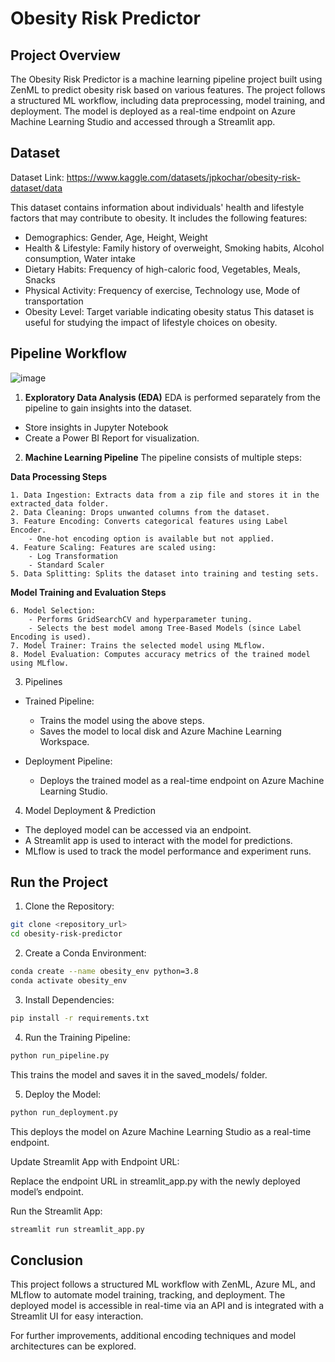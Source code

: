 
# Obesity Risk Predictor

##  Project Overview

The Obesity Risk Predictor is a machine learning pipeline project built using ZenML to predict obesity risk based on various features. The project follows a structured ML workflow, including data preprocessing, model training, and deployment. The model is deployed as a real-time endpoint on Azure Machine Learning Studio and accessed through a Streamlit app.
## Dataset

Dataset Link: https://www.kaggle.com/datasets/jpkochar/obesity-risk-dataset/data

This dataset contains information about individuals' health and lifestyle factors that may contribute to obesity. It includes the following features:

- Demographics: Gender, Age, Height, Weight
- Health & Lifestyle: Family history of overweight, Smoking habits, Alcohol consumption, Water intake
- Dietary Habits: Frequency of high-caloric food, Vegetables, Meals, Snacks
- Physical Activity: Frequency of exercise, Technology use, Mode of transportation
- Obesity Level: Target variable indicating obesity status
This dataset is useful for studying the impact of lifestyle choices on obesity.
<!-- ## Folder Structure

The project is organized into the following directories:

- analysis/: Contains Jupyter Notebook for EDA.
    - EDA.ipynb: Notebook with exploratory data analysis.
- data/: Stores the raw dataset.
    - obesity_risk.zip: Compressed dataset file.
- extracted_data/: Contains extracted CSV file after ingestion.
    - obesity_level.csv: Processed dataset.
- mlruns/: Stores MLflow tracking information.
- pipelines/: Contains ZenML pipeline scripts.
    - training_pipeline.py: Defines the model training pipeline.
    - deployment_pipeline.py: Defines the deployment pipeline.
- report/: Stores visualization reports. 
    - report.pbix: Power BI report.
- saved_models/: Stores trained models. 
    - trained_model.pkl: Saved model file.
- src/: Contains core ML processing scripts. 
    - ingest_data.py: Handles data ingestion.
    - clean_data.py: Performs data cleaning. 
    - feature_encoding.py: Encodes categorical features.
    - feature_scaling.py: Scales numerical features.
    - data_splitter.py: Splits data for training/testing.
    - model_selection.py: Performs model selection.
    - model_trainer.py: Trains the selected model.
    - model_evaluator.py: Evaluates trained model performance.
- steps/: Contains individual step implementations for ZenML. 
    - data_ingestion_step.py: Step for data ingestion.
    - clean_data_step.py: Step for data cleaning.
    - feature_encoding_step.py: Step for feature encoding.
    - feature_scaling_step.py: Step for feature scaling.
    - data_splitter_step.py: Step for splitting dataset.
    - model_selection_step.py: Step for model selection.
    - model_trainer_step.py: Step for training the model.
    - model_evaluation_step.py: Step for evaluating model performance.
- test/: Contains testing scripts. 
    - test_notebook.ipynb: Jupyter Notebook for testing model.
- config.json: Configuration file.
- environment.yml: Conda environment dependencies.
- request_model.py: Script to send requests to the deployed model. 
- run_deployment.py: Script to run deployment pipeline.
- run_pipeline.py: Script to run training pipeline.
- setup.py: Setup script.
- streamlit_app.py: Streamlit web app for user interaction. -->
## Pipeline Workflow

![image](https://drive.google.com/uc?export=view&id=11ivj7ZI_ht9lqsRTdPf8ZRP1YhNw43v3)

1. **Exploratory Data Analysis (EDA)**
EDA is performed separately from the pipeline to gain insights into the dataset.
- Store insights in Jupyter Notebook
- Create a Power BI Report for visualization.

2. **Machine Learning Pipeline**
The pipeline consists of multiple steps:

**Data Processing Steps**

    1. Data Ingestion: Extracts data from a zip file and stores it in the extracted_data folder.
    2. Data Cleaning: Drops unwanted columns from the dataset.
    3. Feature Encoding: Converts categorical features using Label Encoder.
        - One-hot encoding option is available but not applied.
    4. Feature Scaling: Features are scaled using:
        - Log Transformation
        - Standard Scaler
    5. Data Splitting: Splits the dataset into training and testing sets.
**Model Training and Evaluation Steps**

    6. Model Selection:
        - Performs GridSearchCV and hyperparameter tuning.
        - Selects the best model among Tree-Based Models (since Label Encoding is used).
    7. Model Trainer: Trains the selected model using MLflow.
    8. Model Evaluation: Computes accuracy metrics of the trained model using MLflow.
3. Pipelines

- Trained Pipeline:
    - Trains the model using the above steps.
    - Saves the model to local disk and Azure Machine Learning Workspace.

- Deployment Pipeline:
    - Deploys the trained model as a real-time endpoint on Azure Machine Learning Studio.

4. Model Deployment & Prediction

- The deployed model can be accessed via an endpoint.
- A Streamlit app is used to interact with the model for predictions.
- MLflow is used to track the model performance and experiment runs.


## Run the Project

1. Clone the Repository:


```bash
git clone <repository_url>
cd obesity-risk-predictor
```
2. Create a Conda Environment:
```bash
conda create --name obesity_env python=3.8
conda activate obesity_env
```
3. Install Dependencies:
```bash
pip install -r requirements.txt
```
4. Run the Training Pipeline:
```bash
python run_pipeline.py
```
This trains the model and saves it in the saved_models/ folder.

5. Deploy the Model:
```bash
python run_deployment.py
```
This deploys the model on Azure Machine Learning Studio as a real-time endpoint.

Update Streamlit App with Endpoint URL:

Replace the endpoint URL in streamlit_app.py with the newly deployed model’s endpoint.

Run the Streamlit App:
```bash
streamlit run streamlit_app.py
```
## Conclusion

This project follows a structured ML workflow with ZenML, Azure ML, and MLflow to automate model training, tracking, and deployment. The deployed model is accessible in real-time via an API and is integrated with a Streamlit UI for easy interaction.

For further improvements, additional encoding techniques and model architectures can be explored.